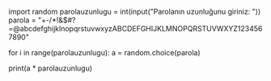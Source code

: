 import random
parolauzunlugu = int(input("Parolanın uzunluğunu giriniz: "))
parola = "+-/*!&$#?=@abcdefghijklnopqrstuvwxyzABCDEFGHIJKLMNOPQRSTUVWXYZ1234567890"

for i in range(parolauzunlugu):
    a = random.choice(parola)

print(a * parolauzunlugu)
